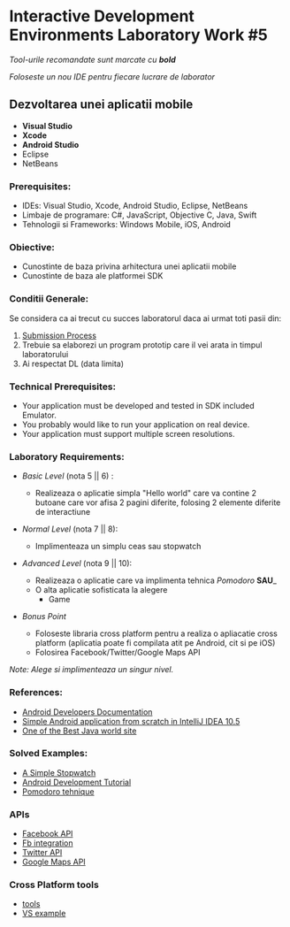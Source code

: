 # Interactive Development Environments Laboratory Work #5

_Tool-urile recomandate sunt marcate cu **bold**_

_Foloseste un nou IDE pentru fiecare lucrare de laborator_

## Dezvoltarea unei aplicatii mobile
  - **Visual Studio**
  - **Xcode**
  - **Android Studio**
  - Eclipse
  - NetBeans

### Prerequisites:
  - IDEs: Visual Studio, Xcode, Android Studio, Eclipse, NetBeans
  - Limbaje de programare: C#, JavaScript, Objective C, Java, Swift
  - Tehnologii si Frameworks: Windows Mobile, iOS, Android

### Obiective:
  - Cunostinte de baza privina arhitectura unei aplicatii mobile
  - Cunostinte de baza ale platformei SDK

### Conditii Generale:
  Se considera ca ai trecut cu succes laboratorul daca ai urmat toti pasii din:
  1. [Submission Process](https://github.com/BestMujik/MIDPS-labs/blob/master/Submission%20Process.md)
  2. Trebuie sa elaborezi un program prototip care il vei arata in timpul laboratorului
  3. Ai respectat DL (data limita)

### Technical Prerequisites:
  - Your application must be developed and tested in SDK included Emulator.
  - You probably would like to run your application on real device.
  - Your application must support multiple screen resolutions.

### Laboratory Requirements:
  - _Basic Level_ (nota 5 || 6) :
    - Realizeaza o aplicatie simpla "Hello world" care va contine 2 butoane care vor afisa 2 pagini diferite, folosing 2 elemente diferite de interactiune
    
  - _Normal Level_ (nota 7 || 8):
    - Implimenteaza un simplu ceas sau stopwatch
  - _Advanced Level_ (nota 9 || 10):
    - Realizeaza o aplicatie care va implimenta tehnica _Pomodoro_
    **SAU**_
    - O alta aplicatie sofisticata la alegere 
      * Game
      
  - _Bonus Point_
    - Foloseste libraria cross platform pentru a realiza o apliacatie cross platform (aplicatia poate fi compilata atit pe Android, cit si pe iOS)
    - Folosirea Facebook/Twitter/Google Maps API

  _Note:_
  _Alege si implimenteaza un singur nivel._

### References:
  - [Android Developers Documentation](http://developer.android.com/training/basics/firstapp/index.html)
  - [Simple Android application from scratch in IntelliJ IDEA 10.5](http://wiki.jetbrains.net/intellij/Simple_Android_application_from_scratch_in_IntelliJ_IDEA_10.5)
  - [One of the Best Java world site](http://www.java2s.com/)
  
### Solved Examples:
  - [A Simple Stopwatch](http://www.shawnbe.com/index.php/tutorial/tutorial-1-a-simple-stopwatch-designing-layout/)
  - [Android Development Tutorial](http://www.vogella.com/articles/Android/article.html)
  - [Pomodoro tehnique](https://zapier.com/blog/best-pomodoro-apps/)
  
  
### APIs
  - [Facebook API](https://developers.facebook.com/)
  - [Fb integration](http://www.tutorialspoint.com/android/android_facebook_integration.htm)
  - [Twitter API](https://dev.twitter.com/overview/documentation)
  - [Google Maps API](https://developers.google.com/maps/)

### Cross Platform tools
 - [tools](http://thinkapps.com/blog/development/develop-for-ios-v-android-cross-platform-tools/)
 - [VS example](https://www.youtube.com/watch?v=833XM5JiVt0)
